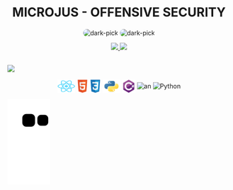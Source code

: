 <h1 align="center"> MICROJUS - OFFENSIVE SECURITY </h1> 
  <p align="center">
  <img align="center" alt="dark-pick" height="130" style="border-radius:50px;" src="https://encrypted-tbn0.gstatic.com/images?q=tbn:ANd9GcSkGFMlPtnAQXsoKW-j7wA4ukLeY8lxmM5ovQ&usqp=CAU">
  
  <img align="center" alt="dark-pick" height="110" style="border-radius:50px;" src="https://www.spech.de/2016/06/kali-linux-auf-dem-raspberry-pi/kali-logo.png">   
  </p>   
    
   <p align="center">
  <a href="https://github.com/Microjus/github-readme-stats">
    <img src="https://github-readme-stats.vercel.app/api?username=microjus&show_icons=true&bg_color=0d1117&text_color=FFF&border_color=444" height="165">
  </a>
  
 <img height="165em" src="https://github-readme-stats.vercel.app/api/top-langs/?username=microjus&layout=compact&langs_count=7&bg_color=0d1117&text_color=FFF&border_color=444"/>
 <div style="display: inline_block"><br>

<a href="https://github.com/Ashutosh00710/github-readme-activity-graph">
    <img src="https://activity-graph.herokuapp.com/graph?username=microjus&theme=react-dark&hide_border=true">
  </a>

 <p
  <img align="center" alt="s" height="30" width="25" src="https://raw.githubusercontent.com/devicons/devicon/master/icons/typescript/typescript-plain.svg">
  <img align="center" alt="React" height="30" width="40" src="https://raw.githubusercontent.com/devicons/devicon/master/icons/react/react-original.svg">
  <img align="center" alt="HTML" height="30" width="25" src="https://raw.githubusercontent.com/devicons/devicon/master/icons/html5/html5-original.svg">
  <img align="center" alt="CSS" height="30" width="25" src="https://raw.githubusercontent.com/devicons/devicon/master/icons/css3/css3-original.svg">
  <img align="center" alt="Python" height="30" width="40" src="https://raw.githubusercontent.com/devicons/devicon/master/icons/python/python-original.svg">
  <img align="center" alt="Csharp" height="30" width="30" src="https://raw.githubusercontent.com/devicons/devicon/master/icons/csharp/csharp-original.svg">
  <img align="center" alt="an" height="30" width="40" src="https://cdn.jsdelivr.net/gh/devicons/devicon/icons/android/android-plain-wordmark.svg">
  <img align="center" alt="Python" height="30" width="25" src="https://cdn.jsdelivr.net/gh/devicons/devicon/icons/bash/bash-original.svg">
  </p>
 
   ![Snake animation](https://github.com/microjus/microjus/blob/output/github-contribution-grid-snake.svg)
</div>
 
